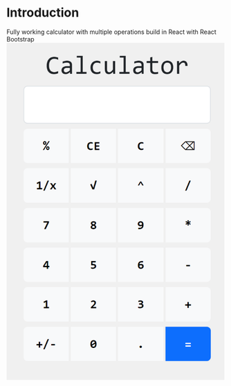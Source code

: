 # Introduction
Fully working calculator with multiple operations build in React with React Bootstrap 
![preview](https://github.com/PawelB1024/Calculator/blob/master/preview.png?raw=true)
